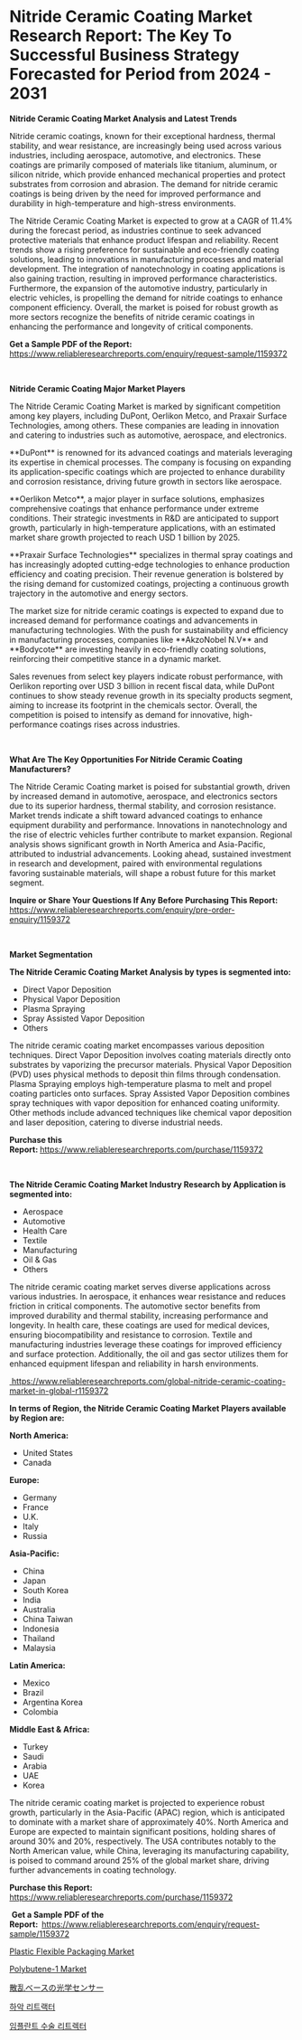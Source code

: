 <p><h1>Nitride Ceramic Coating Market Research Report: The Key To Successful Business Strategy Forecasted for Period from 2024 - 2031</h1></p><p><strong>Nitride Ceramic Coating Market Analysis and Latest Trends</strong></p>
<p><p>Nitride ceramic coatings, known for their exceptional hardness, thermal stability, and wear resistance, are increasingly being used across various industries, including aerospace, automotive, and electronics. These coatings are primarily composed of materials like titanium, aluminum, or silicon nitride, which provide enhanced mechanical properties and protect substrates from corrosion and abrasion. The demand for nitride ceramic coatings is being driven by the need for improved performance and durability in high-temperature and high-stress environments.</p><p>The Nitride Ceramic Coating Market is expected to grow at a CAGR of 11.4% during the forecast period, as industries continue to seek advanced protective materials that enhance product lifespan and reliability. Recent trends show a rising preference for sustainable and eco-friendly coating solutions, leading to innovations in manufacturing processes and material development. The integration of nanotechnology in coating applications is also gaining traction, resulting in improved performance characteristics. Furthermore, the expansion of the automotive industry, particularly in electric vehicles, is propelling the demand for nitride coatings to enhance component efficiency. Overall, the market is poised for robust growth as more sectors recognize the benefits of nitride ceramic coatings in enhancing the performance and longevity of critical components.</p></p>
<p><strong>Get a Sample PDF of the Report:&nbsp;</strong> <a href="https://www.reliableresearchreports.com/enquiry/request-sample/1159372">https://www.reliableresearchreports.com/enquiry/request-sample/1159372</a></p>
<p>&nbsp;</p>
<p><strong>Nitride Ceramic Coating Major Market Players</strong></p>
<p><p>The Nitride Ceramic Coating Market is marked by significant competition among key players, including DuPont, Oerlikon Metco, and Praxair Surface Technologies, among others. These companies are leading in innovation and catering to industries such as automotive, aerospace, and electronics.</p><p>**DuPont** is renowned for its advanced coatings and materials leveraging its expertise in chemical processes. The company is focusing on expanding its application-specific coatings which are projected to enhance durability and corrosion resistance, driving future growth in sectors like aerospace.</p><p>**Oerlikon Metco**, a major player in surface solutions, emphasizes comprehensive coatings that enhance performance under extreme conditions. Their strategic investments in R&D are anticipated to support growth, particularly in high-temperature applications, with an estimated market share growth projected to reach USD 1 billion by 2025.</p><p>**Praxair Surface Technologies** specializes in thermal spray coatings and has increasingly adopted cutting-edge technologies to enhance production efficiency and coating precision. Their revenue generation is bolstered by the rising demand for customized coatings, projecting a continuous growth trajectory in the automotive and energy sectors.</p><p>The market size for nitride ceramic coatings is expected to expand due to increased demand for performance coatings and advancements in manufacturing technologies. With the push for sustainability and efficiency in manufacturing processes, companies like **AkzoNobel N.V** and **Bodycote** are investing heavily in eco-friendly coating solutions, reinforcing their competitive stance in a dynamic market.</p><p>Sales revenues from select key players indicate robust performance, with Oerlikon reporting over USD 3 billion in recent fiscal data, while DuPont continues to show steady revenue growth in its specialty products segment, aiming to increase its footprint in the chemicals sector. Overall, the competition is poised to intensify as demand for innovative, high-performance coatings rises across industries.</p></p>
<p>&nbsp;</p>
<p><strong>What Are The Key Opportunities For Nitride Ceramic Coating Manufacturers?</strong></p>
<p><p>The Nitride Ceramic Coating market is poised for substantial growth, driven by increased demand in automotive, aerospace, and electronics sectors due to its superior hardness, thermal stability, and corrosion resistance. Market trends indicate a shift toward advanced coatings to enhance equipment durability and performance. Innovations in nanotechnology and the rise of electric vehicles further contribute to market expansion. Regional analysis shows significant growth in North America and Asia-Pacific, attributed to industrial advancements. Looking ahead, sustained investment in research and development, paired with environmental regulations favoring sustainable materials, will shape a robust future for this market segment.</p></p>
<p><strong>Inquire or Share Your Questions If Any Before Purchasing This Report:</strong> <a href="https://www.reliableresearchreports.com/enquiry/pre-order-enquiry/1159372">https://www.reliableresearchreports.com/enquiry/pre-order-enquiry/1159372</a></p>
<p>&nbsp;</p>
<p><strong>Market Segmentation</strong></p>
<p><strong>The Nitride Ceramic Coating Market Analysis by types is segmented into:</strong></p>
<p><ul><li>Direct Vapor Deposition</li><li>Physical Vapor Deposition</li><li>Plasma Spraying</li><li>Spray Assisted Vapor Deposition</li><li>Others</li></ul></p>
<p><p>The nitride ceramic coating market encompasses various deposition techniques. Direct Vapor Deposition involves coating materials directly onto substrates by vaporizing the precursor materials. Physical Vapor Deposition (PVD) uses physical methods to deposit thin films through condensation. Plasma Spraying employs high-temperature plasma to melt and propel coating particles onto surfaces. Spray Assisted Vapor Deposition combines spray techniques with vapor deposition for enhanced coating uniformity. Other methods include advanced techniques like chemical vapor deposition and laser deposition, catering to diverse industrial needs.</p></p>
<p><strong>Purchase this Report:&nbsp;</strong><a href="https://www.reliableresearchreports.com/purchase/1159372">https://www.reliableresearchreports.com/purchase/1159372</a></p>
<p>&nbsp;</p>
<p><strong>The Nitride Ceramic Coating Market Industry Research by Application is segmented into:</strong></p>
<p><ul><li>Aerospace</li><li>Automotive</li><li>Health Care</li><li>Textile</li><li>Manufacturing</li><li>Oil & Gas</li><li>Others</li></ul></p>
<p><p>The nitride ceramic coating market serves diverse applications across various industries. In aerospace, it enhances wear resistance and reduces friction in critical components. The automotive sector benefits from improved durability and thermal stability, increasing performance and longevity. In health care, these coatings are used for medical devices, ensuring biocompatibility and resistance to corrosion. Textile and manufacturing industries leverage these coatings for improved efficiency and surface protection. Additionally, the oil and gas sector utilizes them for enhanced equipment lifespan and reliability in harsh environments.</p></p>
<p><a href="https://www.reliableresearchreports.com/global-nitride-ceramic-coating-market-in-global-r1159372">&nbsp;https://www.reliableresearchreports.com/global-nitride-ceramic-coating-market-in-global-r1159372</a></p>
<p><strong>In terms of Region, the Nitride Ceramic Coating Market Players available by Region are:</strong></p>
<p>
    <p> <strong> North America: </strong>
        <ul>
            <li>United States</li>
            <li>Canada</li>
        </ul>
        </p> 
    <p> <strong> Europe: </strong>
        <ul>
            <li>Germany</li>
            <li>France</li>
            <li>U.K.</li>
            <li>Italy</li>
            <li>Russia</li>
        </ul>
        </p> 
    <p> <strong> Asia-Pacific: </strong>
        <ul>
            <li>China</li>
            <li>Japan</li>
            <li>South Korea</li>
            <li>India</li>
            <li>Australia</li>
            <li>China Taiwan</li>
            <li>Indonesia</li>
            <li>Thailand</li>
            <li>Malaysia</li>
        </ul>
        </p> 
    <p> <strong> Latin America: </strong>
        <ul>
            <li>Mexico</li>
            <li>Brazil</li>
            <li>Argentina Korea</li>
            <li>Colombia</li>
        </ul>
        </p> 
    <p> <strong> Middle East & Africa: </strong>
        <ul>
            <li>Turkey</li>
            <li>Saudi</li>
            <li>Arabia</li>
            <li>UAE</li>
            <li>Korea</li>
        </ul>
    </p>
    </p>
<p><p>The nitride ceramic coating market is projected to experience robust growth, particularly in the Asia-Pacific (APAC) region, which is anticipated to dominate with a market share of approximately 40%. North America and Europe are expected to maintain significant positions, holding shares of around 30% and 20%, respectively. The USA contributes notably to the North American value, while China, leveraging its manufacturing capability, is poised to command around 25% of the global market share, driving further advancements in coating technology.</p></p>
<p><strong>Purchase this Report: </strong><a href="https://www.reliableresearchreports.com/purchase/1159372">https://www.reliableresearchreports.com/purchase/1159372</a></p>
<p>&nbsp;<strong>Get a Sample PDF of the Report:&nbsp;&nbsp;</strong><a href="https://www.reliableresearchreports.com/enquiry/request-sample/1159372">https://www.reliableresearchreports.com/enquiry/request-sample/1159372</a></p>
<p><strong></strong></p>
<p><p><a href="https://issuu.com/reportprime-2/docs/plastic-flexible-packaging-market-s_3563d119b788d3">Plastic Flexible Packaging Market</a></p><p><a href="https://www.linkedin.com/pulse/unlocking-growth-potential-market-strategic-analysis-polybutene-1-itpuf?trackingId=yMJ3ghQNSgKnKB6QN1MxyQ%3D%3D">Polybutene-1 Market</a></p><p><a href="https://medium.com/@deontestanton2023/scattering-based-optical-sensor-market-%E3%81%AE%E3%82%B0%E3%83%AD%E3%83%BC%E3%83%90%E3%83%AB%E5%B8%82%E5%A0%B4%E6%A6%82%E8%A6%81%E3%81%AF-%E4%B8%96%E7%95%8C%E3%81%8A%E3%82%88%E3%81%B3%E4%B8%BB%E8%A6%81%E5%B8%82%E5%A0%B4%E3%81%AB%E3%81%8A%E3%81%91%E3%82%8B%E6%A5%AD%E7%95%8C%E3%81%AB%E5%BD%B1%E9%9F%BF%E3%82%92%E4%B8%8E%E3%81%88%E3%82%8B%E4%B8%BB%E8%A6%81%E3%81%AA%E3%83%88%E3%83%AC%E3%83%B3%E3%83%89%E3%81%AB%E3%81%A4%E3%81%84%E3%81%A6-%E7%8B%AC%E8%87%AA%E3%81%AE%E8%A6%96%E7%82%B9%E3%82%92%E6%8F%90%E4%BE%9B%E3%81%97%E3%81%BE%E3%81%99-5db9bf686be8">散乱ベースの光学センサー</a></p><p><a href="https://medium.com/@artyompoq5m4/mandibular-retractor-market-%EC%9D%98-%EA%B8%80%EB%A1%9C%EB%B2%8C-%EC%8B%9C%EC%9E%A5-%EA%B0%9C%EC%9A%94%EB%8A%94-%EC%A0%84-%EC%84%B8%EA%B3%84-%EB%B0%8F-%EC%A3%BC%EC%9A%94-%EC%8B%9C%EC%9E%A5%EC%9D%98-%EC%82%B0%EC%97%85%EC%97%90-%EC%98%81%ED%96%A5%EC%9D%84-%EB%AF%B8%EC%B9%98%EB%8A%94-%EC%A3%BC%EC%9A%94-%ED%8A%B8%EB%A0%8C%EB%93%9C%EC%97%90-%EB%8C%80%ED%95%9C-%EB%8F%85%ED%8A%B9%ED%95%9C-%EA%B4%80%EC%A0%90%EC%9D%84-%EC%A0%9C%EA%B3%B5%ED%95%A9%EB%8B%88%EB%8B%A4-eae240b203e0">하악 리트랙터</a></p><p><a href="https://medium.com/@artyompoq5m4/%EC%9E%84%ED%94%8C%EB%9E%80%ED%8A%B8-%EC%88%98%EC%88%A0-%EB%A6%AC%ED%8A%B8%EB%9E%99%ED%84%B0-%EC%8B%9C%EC%9E%A5%EC%97%90-%EB%8C%80%ED%95%9C-%ED%86%B5%EC%B0%B0%EB%A0%A5-%EC%8B%9C%EC%9E%A5-%EC%B0%B8%EA%B0%80%EC%9E%90-%EC%8B%9C%EC%9E%A5-%EA%B7%9C%EB%AA%A8-%EC%A7%80%EB%A6%AC%EC%A0%81-%EC%A7%80%EC%97%AD-%EB%B0%8F-%EC%98%88%EC%B8%A1-2024-2031-9e754a22006b">임플란트 수술 리트렉터</a></p></p>